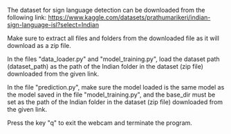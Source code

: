 The dataset for sign language detection can be downloaded from the following link:
https://www.kaggle.com/datasets/prathumarikeri/indian-sign-language-isl?select=Indian

Make sure to extract all files and folders from the downloaded file as it will download as a zip file.

 In the files "data_loader.py" and "model_training.py", load the dataset path (dataset_path) as the path of the Indian folder in the dataset (zip file) downloaded from the given link.

 In the file "prediction.py", make sure the model loaded is the same model as the model saved in the file "model_training.py",
 and the base_dir must be set as the path of the Indian folder in the dataset (zip file) downloaded from the given link.

 Press the key "q" to exit the webcam and terminate the program.

 

